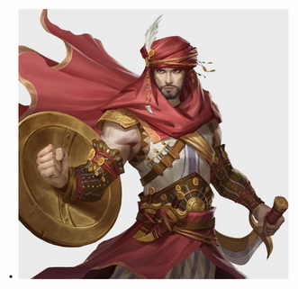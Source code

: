 - ![WhatsApp Image 2025-02-23 at 16.25.26 (1).jpeg](../assets/WhatsApp_Image_2025-02-23_at_16.25.26_(1)_1740340960883_0.jpeg)
